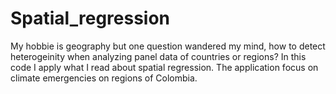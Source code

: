 # Spatial_regression
My hobbie is geography but one question wandered my mind, how to detect heterogeinity when analyzing panel data of countries or regions? In this code I apply what I read about spatial regression. The application focus on climate emergencies on regions of Colombia.

